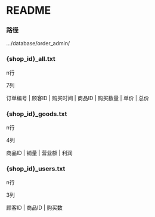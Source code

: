 # README

### 路径

.../database/order_admin/

### {shop_id}\_all.txt

n行

7列

订单编号 | 顾客ID | 购买时间 | 商品ID | 购买数量 | 单价 | 总价

### {shop_id}\_goods.txt

n行

4列

商品ID | 销量 | 营业额 | 利润

### {shop_id}\_users.txt

n行

3列

顾客ID | 商品ID | 购买数
